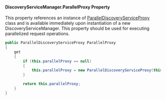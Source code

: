 #### DiscoveryServiceManager.ParallelProxy Property

This property references an instance of [ParallelDiscoveryServiceProxy](ParallelDiscoveryServiceProxy-class) class and is available immediately upon instantiation of a new DiscoveryServiceManager.  This property should be used for executing parallelized request operations.  

```c#
public ParallelDiscoveryServiceProxy ParallelProxy
{
    get
    {
        if (this.parallelProxy == null)
        {
            this.parallelProxy = new ParallelDiscoveryServiceProxy(this);
        }

        return this.parallelProxy;
    }
} 
```